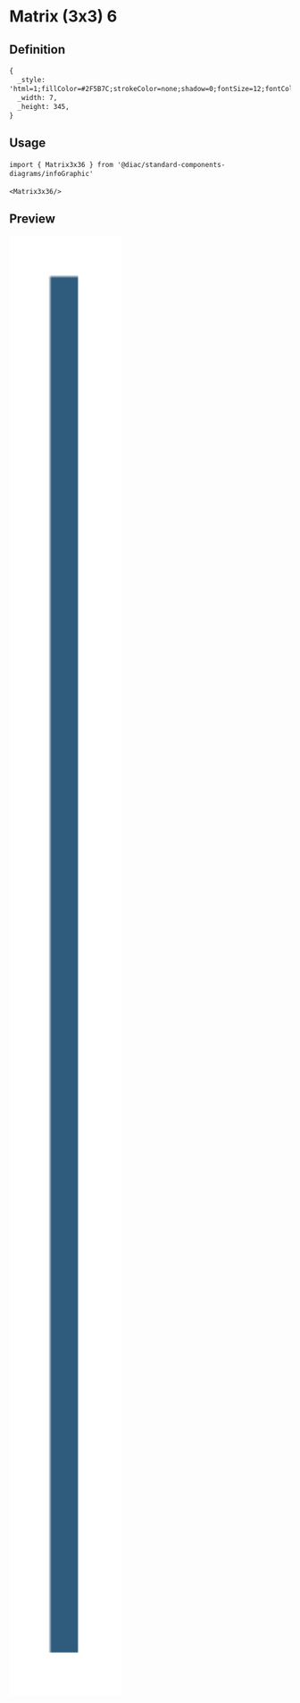 # Matrix (3x3) 6

## Definition

```
{
  _style: 'html=1;fillColor=#2F5B7C;strokeColor=none;shadow=0;fontSize=12;fontColor=#FFFFFF;align=center;fontStyle=0;whiteSpace=wrap;rounded=0;',
  _width: 7,
  _height: 345,
}
```

## Usage

```
import { Matrix3x36 } from '@diac/standard-components-diagrams/infoGraphic'

<Matrix3x36/>
```

## Preview

<img src="./matrix-3x3-6.png" width="200"/>
